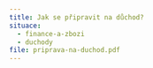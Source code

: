 ```yaml
---
title: Jak se připravit na důchod?
situace:
  - finance-a-zbozi
  - duchody
file: priprava-na-duchod.pdf
---
```

